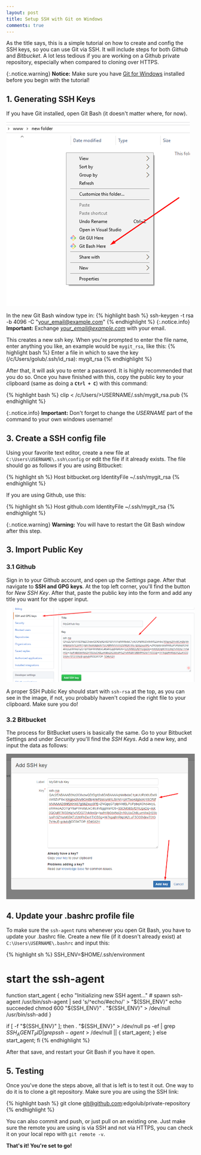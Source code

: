```yaml
---
layout: post
title: Setup SSH with Git on Windows
comments: true
---
```


As the title says, this is a simple tutorial on how to create and config the SSH keys, so you can use Git via SSH. It will include steps for both *Github* and *Bitbucket*. A lot less tedious if you are working on a Github private repository, especially when compared to cloning over HTTPS.  

{:.notice.warning}
**Notice:** Make sure you have [Git for Windows](http://git-scm.com/download/win/) installed before you begin with the tutorial!

## 1. Generating SSH Keys
If you have Git installed, open Git Bash (it doesn't matter where, for now).  
![Open Git Bash](/images/tutorial-shots/open-gitbash.png)  

In the new Git Bash window type in: 
{% highlight bash %}
ssh-keygen -t rsa -b 4096 -C "your_email@example.com"
{% endhighlight %}
{:.notice.info}
**Important:** Exchange *your_email@example.com* with your email.

This creates a new ssh key. When you're prompted to enter the file name, enter anything you like, an example would be `mygit_rsa`, like this:
{% highlight bash %}
Enter a file in which to save the key (/c/Users/golub/.ssh/id_rsa): mygit_rsa
{% endhighlight %}  

After that, it will ask you to enter a password. It is highly recommended that you do so. Once you have finished with this, copy the public key to your clipboard (same as doing a <b>`Ctrl + C`</b>) with this command:

{% highlight bash %}
clip < /c/Users/>USERNAME/.ssh/mygit_rsa.pub
{% endhighlight %}

{:.notice.info}
**Important:** Don't forget to change the *USERNAME* part of the command to your own windows username!

## 3. Create a SSH config file  

Using your favorite text editor, create a new file at `C:\Users\USERNAME\.ssh\config` or edit the file if it already exists. The file should go as follows if you are using Bitbucket:  

{% highlight sh %}
Host bitbucket.org
 IdentityFile ~/.ssh/mygit_rsa
{% endhighlight %}  

If you are using Github, use this:  

{% highlight sh %}
Host github.com
 IdentityFile ~/.ssh/mygit_rsa
{% endhighlight %}  

{:.notice.warning}
**Warning:** You will have to restart the Git Bash window after this step.


## 3. Import Public Key  

### 3.1 Github  

Sign in to your Github account, and open up the *Settings* page. After that navigate to __SSH and GPG keys__. At the top left corner, you'll find the button for *New SSH Key*. After that, paste the public key into the form and add any title you want for the upper input.

![Github Add SSH Key](/images/tutorial-shots/github.png)  

A proper SSH Public Key should start with `ssh-rsa` at the top, as you can see in the image, if not, you probably haven't copied the right file to your clipboard. Make sure you do!

### 3.2 Bitbucket  

The process for BitBucket users is basically the same. Go to your Bitbucket Settings and under _Security_ you'll find the _SSH Keys_. Add a new key, and input the data as follows:

![Bitbucket Add SSH Key](/images/tutorial-shots/bitbucket.png)  

## 4. Update your .bashrc profile file

To make sure the `ssh-agent` runs whenever you open Git Bash, you have to update your .bashrc file. Create a new file (if it doesn't already exist) at `C:\Users\USERNAME\.bashrc` and input this:

{% highlight sh %}
SSH_ENV=$HOME/.ssh/environment
  
# start the ssh-agent
function start_agent {
    echo "Initializing new SSH agent..."
    # spawn ssh-agent
    /usr/bin/ssh-agent | sed 's/^echo/#echo/' > "${SSH_ENV}"
    echo succeeded
    chmod 600 "${SSH_ENV}"
    . "${SSH_ENV}" > /dev/null
    /usr/bin/ssh-add
}
  
if [ -f "${SSH_ENV}" ]; then
     . "${SSH_ENV}" > /dev/null
     ps -ef | grep ${SSH_AGENT_PID} | grep ssh-agent$ > /dev/null || {
        start_agent;
    }
else
    start_agent;
fi
{% endhighlight %}  

After that save, and restart your Git Bash if you have it open.

## 5. Testing  

Once you've done the steps above, all that is left is to  test it out. One way to do it is to clone a git repository. Make sure you are using the SSH link:  

{% highlight bash %}
git clone git@github.com:edgolub/private-repository
{% endhighlight %}  

You can also commit and push, or just pull on an existing one. Just make sure the remote you are using is via SSH and not via HTTPS, you can check it on your local repo with `git remote -v`.  

**That's it! You're set to go!**